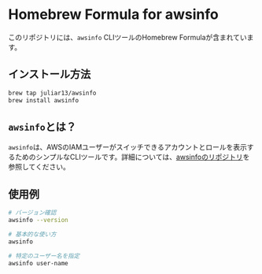 # Homebrew Formula for awsinfo

このリポジトリには、`awsinfo` CLIツールのHomebrew Formulaが含まれています。

## インストール方法

```bash
brew tap juliar13/awsinfo
brew install awsinfo
```

## `awsinfo`とは？

`awsinfo`は、AWSのIAMユーザーがスイッチできるアカウントとロールを表示するためのシンプルなCLIツールです。詳細については、[awsinfoのリポジトリ](https://github.com/juliar13/awsinfo)を参照してください。

## 使用例

```bash
# バージョン確認
awsinfo --version

# 基本的な使い方
awsinfo

# 特定のユーザー名を指定
awsinfo user-name
```

